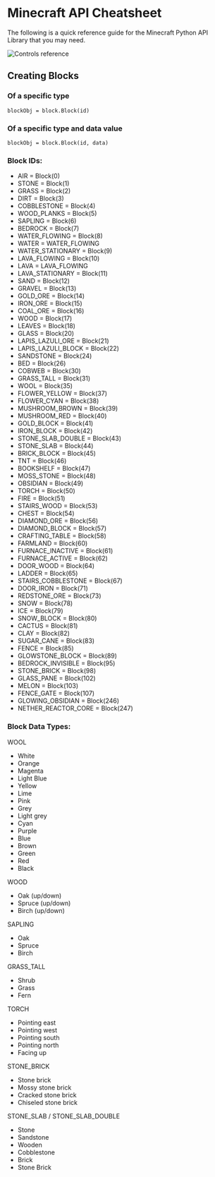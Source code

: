 # Minecraft API Cheatsheet
The following is a quick reference guide for the Minecraft Python API Library that you may need.

![Controls reference](https://arghbox.files.wordpress.com/2013/07/minecraft-pi-controls.png "Controls reference")

## Creating Blocks

### Of a specific type
```
blockObj = block.Block(id)
```

### Of a specific type and data value
```
blockObj = block.Block(id, data)
```

### Block IDs:

* AIR                 = Block(0)
* STONE               = Block(1)
* GRASS               = Block(2)
* DIRT                = Block(3)
* COBBLESTONE         = Block(4)
* WOOD_PLANKS         = Block(5)
* SAPLING             = Block(6)
* BEDROCK             = Block(7)
* WATER_FLOWING       = Block(8)
* WATER               = WATER_FLOWING
* WATER_STATIONARY    = Block(9)
* LAVA_FLOWING        = Block(10)
* LAVA                = LAVA_FLOWING
* LAVA_STATIONARY     = Block(11)
* SAND                = Block(12)
* GRAVEL              = Block(13)
* GOLD_ORE            = Block(14)
* IRON_ORE            = Block(15)
* COAL_ORE            = Block(16)
* WOOD                = Block(17)
* LEAVES              = Block(18)
* GLASS               = Block(20)
* LAPIS_LAZULI_ORE    = Block(21)
* LAPIS_LAZULI_BLOCK  = Block(22)
* SANDSTONE           = Block(24)
* BED                 = Block(26)
* COBWEB              = Block(30)
* GRASS_TALL          = Block(31)
* WOOL                = Block(35)
* FLOWER_YELLOW       = Block(37)
* FLOWER_CYAN         = Block(38)
* MUSHROOM_BROWN      = Block(39)
* MUSHROOM_RED        = Block(40)
* GOLD_BLOCK          = Block(41)
* IRON_BLOCK          = Block(42)
* STONE_SLAB_DOUBLE   = Block(43)
* STONE_SLAB          = Block(44)
* BRICK_BLOCK         = Block(45)
* TNT                 = Block(46)
* BOOKSHELF           = Block(47)
* MOSS_STONE          = Block(48)
* OBSIDIAN            = Block(49)
* TORCH               = Block(50)
* FIRE                = Block(51)
* STAIRS_WOOD         = Block(53)
* CHEST               = Block(54)
* DIAMOND_ORE         = Block(56)
* DIAMOND_BLOCK       = Block(57)
* CRAFTING_TABLE      = Block(58)
* FARMLAND            = Block(60)
* FURNACE_INACTIVE    = Block(61)
* FURNACE_ACTIVE      = Block(62)
* DOOR_WOOD           = Block(64)
* LADDER              = Block(65)
* STAIRS_COBBLESTONE  = Block(67)
* DOOR_IRON           = Block(71)
* REDSTONE_ORE        = Block(73)
* SNOW                = Block(78)
* ICE                 = Block(79)
* SNOW_BLOCK          = Block(80)
* CACTUS              = Block(81)
* CLAY                = Block(82)
* SUGAR_CANE          = Block(83)
* FENCE               = Block(85)
* GLOWSTONE_BLOCK     = Block(89)
* BEDROCK_INVISIBLE   = Block(95)
* STONE_BRICK         = Block(98)
* GLASS_PANE          = Block(102)
* MELON               = Block(103)
* FENCE_GATE          = Block(107)
* GLOWING_OBSIDIAN    = Block(246)
* NETHER_REACTOR_CORE = Block(247)

### Block Data Types:

WOOL

* White
* Orange
* Magenta
* Light Blue
* Yellow
* Lime
* Pink
* Grey
* Light grey
* Cyan
* Purple
* Blue
* Brown
* Green
* Red
* Black

WOOD

* Oak (up/down)
* Spruce (up/down)
* Birch (up/down)

SAPLING

* Oak
* Spruce
* Birch

GRASS_TALL

* Shrub
* Grass
* Fern

TORCH

* Pointing east
* Pointing west
* Pointing south
* Pointing north
* Facing up

STONE_BRICK

* Stone brick
* Mossy stone brick
* Cracked stone brick
* Chiseled stone brick

STONE_SLAB / STONE_SLAB_DOUBLE

* Stone
* Sandstone
* Wooden
* Cobblestone
* Brick
* Stone Brick
